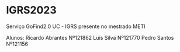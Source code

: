 # IGRS2023
Serviço GoFind2.0 UC - IGRS presente no mestrado METI


Alunos:
Ricardo Abrantes Nº121862
Luís Silva Nº121770
Pedro Santos Nº121156
